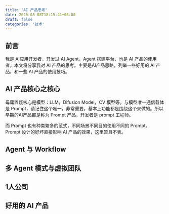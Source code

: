 ```yaml
---
title: "AI 产品思考"
date: 2025-08-08T18:15:41+08:00
draft: false
categories: '技术'
---
```


## 前言

我是 AI应用开发者，开发过 AI Agent，Agent 搭建平台，也是 AI 产品的使用者。本文将分享我对 AI 产品的思考。主要是AI产品思路，列举一些好用的 AI 产品，和一些 AI 产品的使用技巧。

## AI 产品核心之核心

毋庸置疑核心是模型：LLM，Difusion Model，CV 模型等。与模型唯一通信载体是 Prompt，请记住这个唯一，非常重要，基本上功能都是围绕这个来做的。所以早期的AI产品都是称为 Prompt 产品，开发者是 prompt 工程师。

而 Prompt 也有种类繁多的范式，不同场景不同目的使用不同的 Prompt。Prompt 设计的好坏直接影响 AI 产品的效果，这里暂且不表。

## Agent 与 Workflow



## 多 Agent 模式与虚拟团队


## 1人公司

## 好用的 AI 产品

